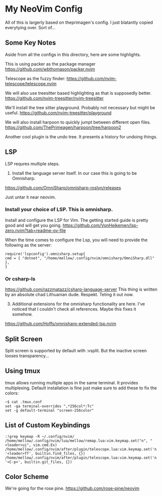 # My NeoVim Config

All of this is largerly based on theprimagen's config.
I just blatantly copied everytying over. Sort of...

## Some Key Notes

Aside from all the configs in this directory, here are some highlights.

This is using packer as the package manager
https://github.com/wbthomason/packer.nvim

Telescope as the fuzzy finder:
https://github.com/nvim-telescope/telescope.nvim

We will also use treesitter based highlighting as that is supposedly better.
https://github.com/nvim-treesitter/nvim-treesitter

We'll install the tree sitter playground. Probably not necessary but might be useful.
https://github.com/nvim-treesitter/playground

We will also install harpoon to quickly jumpt between different open files.
https://github.com/ThePrimeagen/harpoon/tree/harpoon2

Another cool plugin is the undo tree. It presents a history for undoing things.

## LSP
LSP requres multiple steps.
1. Install the language server itself. In our case this is going to be Omnisharp.

https://github.com/OmniSharp/omnisharp-roslyn/releases

Just untar it near neovim.

### Install your choice of LSP. This is omnisharp.
Install and configure the LSP for Vim. The getting started guide is pretty good and will get you going.
https://github.com/VonHeikemen/lsp-zero.nvim?tab=readme-ov-file

When the time comes to configure the Lsp, you will need to provide the following as the server:

```
require('lspconfig').omnisharp.setup{
cmd = { "dotnet", "/home/mellow/.config/nvim/omnisharp/OmniSharp.dll" },
}
```
### Or csharp-ls
https://github.com/razzmatazz/csharp-language-server
This thing is written by an absolute chad Lithuanian dude. Respekt. Teting it out now.

3. Additional extensions for the omnisharp functionality are here. I've noticed that I couldn't check all references. Maybe this fixes it somehow.

https://github.com/Hoffs/omnisharp-extended-lsp.nvim

## Split Screen
Split screen is supported by default with :vsplit.
But the inactive screen looses transparency...

## Using tmux
tmux allows running multiple apps in the same terminal.
It provides multiplexing. Default installation is fine just make sure to add these to fix the colors:
```
~$ cat .tmux.conf 
set -ga terminal-overrides ",*256col*:Tc"
set -g default-terminal "screen-256color"
```

## List of Custom Keybindings

```
:!grep keymap -R ~/.config/nvim/                                                                                      
/home/mellow/.config/nvim/lua/mellow/remap.lua:vim.keymap.set("n", "<leader>ui", vim.cmd.Ex)                                  
/home/mellow/.config/nvim/after/plugin/telescope.lua:vim.keymap.set('n', '<leader>ff', builtin.find_files, {})                
/home/mellow/.config/nvim/after/plugin/telescope.lua:vim.keymap.set('n', '<C-p>', builtin.git_files, {})

```
## Color Scheme

We're going for the rose pine.
https://github.com/rose-pine/neovim
